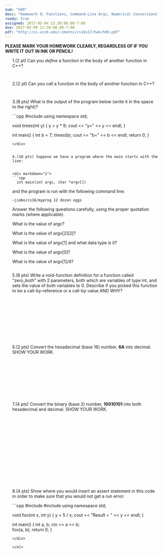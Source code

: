 ```yaml
---
num: "h09"
desc: "Homework 9: Functions, Command-Line Args, Numerical Conversions"
ready: true
assigned: 2017-05-04 12:30:00.00-7:00
due: 2017-05-09 12:30:00.00-7:00
pdf: "http://cs.ucsb.edu/~zmatni/cs16s17/hwk/h09.pdf"
---
```

<b>PLEASE MARK YOUR HOMEWORK CLEARLY, REGARDLESS OF IF YOU WRITE IT OUT IN INK OR PENCIL!</b>
<ol markdown="1">

1.(2 pt) Can you <em>define</em> a function in the body of another function in C++? 
<div style="margin-bottom:3em"></div>

2.(2 pt) Can you <em>call</em> a function in the body of another function in C++?
<div style="margin-bottom:3em"></div>

3.(8 pts) What is the output of the program below (write it in the space to the right)?

<div markdown="1">
```cpp
#include <iostream>
using namespace std;

void times(int y) {
  y = y * 9;
  cout << "y=" << y << endl;
}

int main() {
  int b = 7;
  times(b);
  cout << "b=" << b << endl;
  return 0;
}
```
</div>


4.(10 pts) Suppose we have a program where the main starts with the line:


<div markdown="1">
```cpp
  int main(int argc, char *argv[])  
```
</div>

  and the program is run with the following command line:

<code>~jimbo/cs16/myprog 12 dozen eggs</code>
<div style="margin-bottom:1em"></div>

Answer the following questions carefully, using the proper quotation marks (where applicable).
<div style="margin-bottom:1em"></div>

What is the value of argc?
<div style="margin-bottom:1em"></div>

What is the value of argv[2][2]?
<div style="margin-bottom:1em"></div>

What is the value of argv[1] and what data type is it?
<div style="margin-bottom:1em"></div>

What is the value of argv[0]?
<div style="margin-bottom:1em"></div>

What is the value of argv[1]/4?
<div style="margin-bottom:2em"></div>

<div class="pagebreak"></div>

5.(8 pts) Write a void-function definition for a function called "zero_both" with 2 parameters, both which are variables of type int, and sets the value of both variables to 0. Describe if you picked this function to be a call-by-reference or a call-by-value AND WHY?
<div style="margin-bottom:12em"></div>

6.(2 pts) Convert the hexadecimal (base 16) number, <b>6A</b> into decimal. SHOW YOUR WORK.
<div style="margin-bottom:11em"></div>

7.(4 pts) Convert the binary (base 2) number, <b>10010101</b> into both hexadecimal and decimal. SHOW YOUR WORK.
<div style="margin-bottom:18em"></div>

8.(4 pts) Show where you would insert an assert statement in this code in order to make sure that you would not get a run error:

<div markdown="1">
```cpp
#include <iostream>
#include <cassert>
using namespace std;

void foo(int x, int y) {
  y = 5 / x;
  cout << "Result = " << y << endl;
}

int main() {
  int a, b;
  cin >> a >> b;  
  foo(a, b);
  return 0;
}
```
</div>

</ol>

